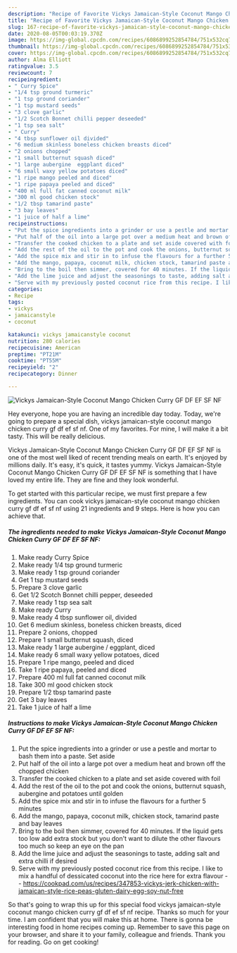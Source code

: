 ```yaml
---
description: "Recipe of Favorite Vickys Jamaican-Style Coconut Mango Chicken Curry GF DF EF SF NF"
title: "Recipe of Favorite Vickys Jamaican-Style Coconut Mango Chicken Curry GF DF EF SF NF"
slug: 167-recipe-of-favorite-vickys-jamaican-style-coconut-mango-chicken-curry-gf-df-ef-sf-nf
date: 2020-08-05T00:03:19.370Z
image: https://img-global.cpcdn.com/recipes/6086899252854784/751x532cq70/vickys-jamaican-style-coconut-mango-chicken-curry-gf-df-ef-sf-nf-recipe-main-photo.jpg
thumbnail: https://img-global.cpcdn.com/recipes/6086899252854784/751x532cq70/vickys-jamaican-style-coconut-mango-chicken-curry-gf-df-ef-sf-nf-recipe-main-photo.jpg
cover: https://img-global.cpcdn.com/recipes/6086899252854784/751x532cq70/vickys-jamaican-style-coconut-mango-chicken-curry-gf-df-ef-sf-nf-recipe-main-photo.jpg
author: Alma Elliott
ratingvalue: 3.5
reviewcount: 7
recipeingredient:
- " Curry Spice"
- "1/4 tsp ground turmeric"
- "1 tsp ground coriander"
- "1 tsp mustard seeds"
- "3 clove garlic"
- "1/2 Scotch Bonnet chilli pepper deseeded"
- "1 tsp sea salt"
- " Curry"
- "4 tbsp sunflower oil divided"
- "6 medium skinless boneless chicken breasts diced"
- "2 onions chopped"
- "1 small butternut squash diced"
- "1 large aubergine  eggplant diced"
- "6 small waxy yellow potatoes diced"
- "1 ripe mango peeled and diced"
- "1 ripe papaya peeled and diced"
- "400 ml full fat canned coconut milk"
- "300 ml good chicken stock"
- "1/2 tbsp tamarind paste"
- "3 bay leaves"
- "1 juice of half a lime"
recipeinstructions:
- "Put the spice ingredients into a grinder or use a pestle and mortar to bash them into a paste. Set aside"
- "Put half of the oil into a large pot over a medium heat and brown off the chopped chicken"
- "Transfer the cooked chicken to a plate and set aside covered with foil"
- "Add the rest of the oil to the pot and cook the onions, butternut squash, aubergine and potatoes until golden"
- "Add the spice mix and stir in to infuse the flavours for a further 5 minutes"
- "Add the mango, papaya, coconut milk, chicken stock, tamarind paste and bay leaves"
- "Bring to the boil then simmer, covered for 40 minutes. If the liquid gets too low add extra stock but you don&#39;t want to dilute the other flavours too much so keep an eye on the pan"
- "Add the lime juice and adjust the seasonings to taste, adding salt and extra chilli if desired"
- "Serve with my previously posted coconut rice from this recipe. I like to mix a handful of dessicated coconut into the rice here for extra flavour  https://cookpad.com/us/recipes/347853-vickys-jerk-chicken-with-jamaican-style-rice-peas-gluten-dairy-egg-soy-nut-free"
categories:
- Recipe
tags:
- vickys
- jamaicanstyle
- coconut

katakunci: vickys jamaicanstyle coconut 
nutrition: 280 calories
recipecuisine: American
preptime: "PT21M"
cooktime: "PT55M"
recipeyield: "2"
recipecategory: Dinner

---
```



![Vickys Jamaican-Style Coconut Mango Chicken Curry GF DF EF SF NF](https://img-global.cpcdn.com/recipes/6086899252854784/751x532cq70/vickys-jamaican-style-coconut-mango-chicken-curry-gf-df-ef-sf-nf-recipe-main-photo.jpg)

Hey everyone, hope you are having an incredible day today. Today, we're going to prepare a special dish, vickys jamaican-style coconut mango chicken curry gf df ef sf nf. One of my favorites. For mine, I will make it a bit tasty. This will be really delicious.

Vickys Jamaican-Style Coconut Mango Chicken Curry GF DF EF SF NF is one of the most well liked of recent trending meals on earth. It's enjoyed by millions daily. It's easy, it's quick, it tastes yummy. Vickys Jamaican-Style Coconut Mango Chicken Curry GF DF EF SF NF is something that I have loved my entire life. They are fine and they look wonderful.




To get started with this particular recipe, we must first prepare a few ingredients. You can cook vickys jamaican-style coconut mango chicken curry gf df ef sf nf using 21 ingredients and 9 steps. Here is how you can achieve that.

<!--inarticleads1-->

##### The ingredients needed to make Vickys Jamaican-Style Coconut Mango Chicken Curry GF DF EF SF NF:

1. Make ready  Curry Spice
1. Make ready 1/4 tsp ground turmeric
1. Make ready 1 tsp ground coriander
1. Get 1 tsp mustard seeds
1. Prepare 3 clove garlic
1. Get 1/2 Scotch Bonnet chilli pepper, deseeded
1. Make ready 1 tsp sea salt
1. Make ready  Curry
1. Make ready 4 tbsp sunflower oil, divided
1. Get 6 medium skinless, boneless chicken breasts, diced
1. Prepare 2 onions, chopped
1. Prepare 1 small butternut squash, diced
1. Make ready 1 large aubergine / eggplant, diced
1. Make ready 6 small waxy yellow potatoes, diced
1. Prepare 1 ripe mango, peeled and diced
1. Take 1 ripe papaya, peeled and diced
1. Prepare 400 ml full fat canned coconut milk
1. Take 300 ml good chicken stock
1. Prepare 1/2 tbsp tamarind paste
1. Get 3 bay leaves
1. Take 1 juice of half a lime




<!--inarticleads2-->

##### Instructions to make Vickys Jamaican-Style Coconut Mango Chicken Curry GF DF EF SF NF:

1. Put the spice ingredients into a grinder or use a pestle and mortar to bash them into a paste. Set aside
1. Put half of the oil into a large pot over a medium heat and brown off the chopped chicken
1. Transfer the cooked chicken to a plate and set aside covered with foil
1. Add the rest of the oil to the pot and cook the onions, butternut squash, aubergine and potatoes until golden
1. Add the spice mix and stir in to infuse the flavours for a further 5 minutes
1. Add the mango, papaya, coconut milk, chicken stock, tamarind paste and bay leaves
1. Bring to the boil then simmer, covered for 40 minutes. If the liquid gets too low add extra stock but you don&#39;t want to dilute the other flavours too much so keep an eye on the pan
1. Add the lime juice and adjust the seasonings to taste, adding salt and extra chilli if desired
1. Serve with my previously posted coconut rice from this recipe. I like to mix a handful of dessicated coconut into the rice here for extra flavour -  - https://cookpad.com/us/recipes/347853-vickys-jerk-chicken-with-jamaican-style-rice-peas-gluten-dairy-egg-soy-nut-free




So that's going to wrap this up for this special food vickys jamaican-style coconut mango chicken curry gf df ef sf nf recipe. Thanks so much for your time. I am confident that you will make this at home. There is gonna be interesting food in home recipes coming up. Remember to save this page on your browser, and share it to your family, colleague and friends. Thank you for reading. Go on get cooking!
